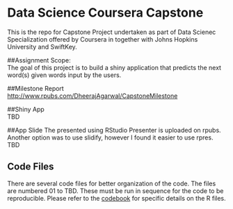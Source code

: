 # Data Science Coursera Capstone
This is the repo for Capstone Project undertaken as part of Data Scienec Specialization offered by Coursera in together with Johns Hopkins University and SwiftKey.

##Assignment Scope:  
The goal of this project is to build a shiny application that predicts the next word(s) given words input by the users.

##Milestone Report
http://www.rpubs.com/DheerajAgarwal/CapstoneMilestone

##Shiny App  
TBD

##App Slide
The presented using RStudio Presenter is uploaded on rpubs. Another option was to use slidify, however I found it easier to use rpres.  
TBD

## Code Files
There are several code files for better organization of the code. The files are numbered 01 to TBD. These must be run in sequence for the code to be reproducible. Please refer to the [codebook](https://pages.github.com/) for specific details on the R files.

